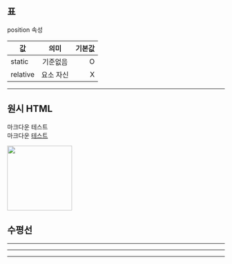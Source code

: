 

## 표
position 속성

값 | 의미 | 기본값
--|:--:|--:
static | 기준없음 | O
relative | 요소 자신 | X

---
## 원시 HTML
마크다운 테스트<br/>
마크다운 <u>테스트</u>

<img width="150" src="https://okky.kr/okky-munchkin-logo.svg">


## 수평선
---
***
___
